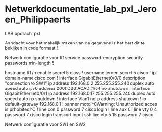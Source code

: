 # Netwerkdocumentatie_lab_pxl_Jeroen_Philippaerts
LAB opdracht pxl

Aandacht voor het makelijk maken van de gegevens is het best dit te bekijken in code formaat!!

Netwerk configuratie voor R1 
service password-encryption
security passwords min-length 5


hostname R1
/n
enable secret 5 class
!
username jeroen secret 5 cisco
!
ip domain-name cisco.com
!
interface GigabitEthernet0/0/0
description "connection to SW1"
ip address 192.168.0.2 255.255.255.240
duplex auto
speed auto
ipv6 address 2001:DB8:ACAD::1/64
no shutdown
!
interface GigabitEthernet0/0/1
ip address 192.168.0.17 255.255.255.240
duplex auto
speed auto
no shutdown
!
interface Vlan1
no ip address
shutdown
!
ip default-gateway 192.168.0.1
!
banner motd ^CWarning: Unauthorized acces is prhobited!^C
!
line con 0
password 7 cisco
login
!
line aux 0
!
line vty 0 4
password 7 cisco
login
transport input ssh
line vty 5 15
password 7 cisco

Netwerk configuratie voor SW1 en SW2

